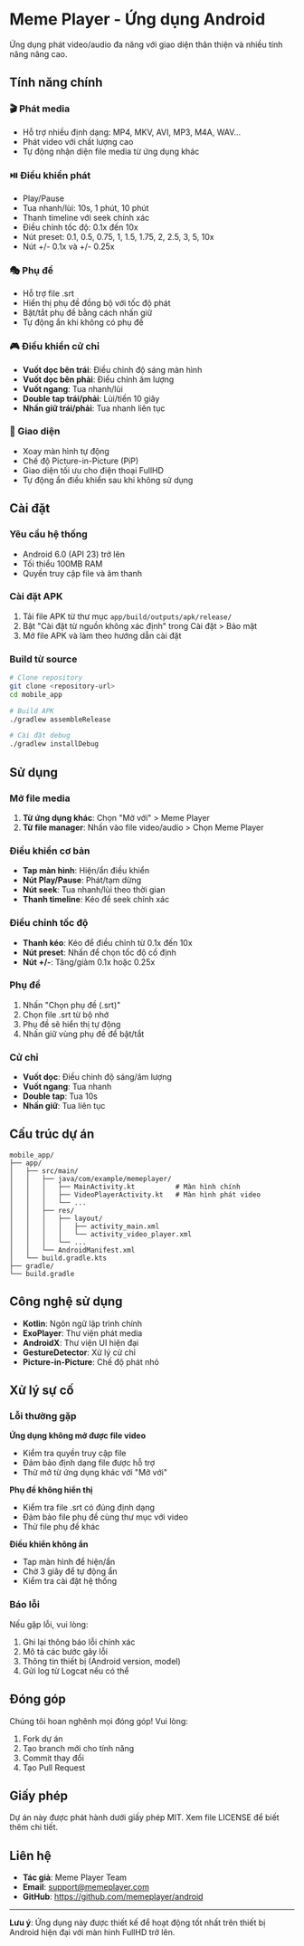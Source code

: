 # Meme Player - Ứng dụng Android

Ứng dụng phát video/audio đa năng với giao diện thân thiện và nhiều tính năng nâng cao.

## Tính năng chính

### 🎬 Phát media
- Hỗ trợ nhiều định dạng: MP4, MKV, AVI, MP3, M4A, WAV...
- Phát video với chất lượng cao
- Tự động nhận diện file media từ ứng dụng khác

### ⏯️ Điều khiển phát
- Play/Pause
- Tua nhanh/lùi: 10s, 1 phút, 10 phút
- Thanh timeline với seek chính xác
- Điều chỉnh tốc độ: 0.1x đến 10x
- Nút preset: 0.1, 0.5, 0.75, 1, 1.5, 1.75, 2, 2.5, 3, 5, 10x
- Nút +/- 0.1x và +/- 0.25x

### 🎭 Phụ đề
- Hỗ trợ file .srt
- Hiển thị phụ đề đồng bộ với tốc độ phát
- Bật/tắt phụ đề bằng cách nhấn giữ
- Tự động ẩn khi không có phụ đề

### 🎮 Điều khiển cử chỉ
- **Vuốt dọc bên trái**: Điều chỉnh độ sáng màn hình
- **Vuốt dọc bên phải**: Điều chỉnh âm lượng
- **Vuốt ngang**: Tua nhanh/lùi
- **Double tap trái/phải**: Lùi/tiến 10 giây
- **Nhấn giữ trái/phải**: Tua nhanh liên tục

### 🔄 Giao diện
- Xoay màn hình tự động
- Chế độ Picture-in-Picture (PiP)
- Giao diện tối ưu cho điện thoại FullHD
- Tự động ẩn điều khiển sau khi không sử dụng

## Cài đặt

### Yêu cầu hệ thống
- Android 6.0 (API 23) trở lên
- Tối thiểu 100MB RAM
- Quyền truy cập file và âm thanh

### Cài đặt APK
1. Tải file APK từ thư mục `app/build/outputs/apk/release/`
2. Bật "Cài đặt từ nguồn không xác định" trong Cài đặt > Bảo mật
3. Mở file APK và làm theo hướng dẫn cài đặt

### Build từ source
```bash
# Clone repository
git clone <repository-url>
cd mobile_app

# Build APK
./gradlew assembleRelease

# Cài đặt debug
./gradlew installDebug
```

## Sử dụng

### Mở file media
1. **Từ ứng dụng khác**: Chọn "Mở với" > Meme Player
2. **Từ file manager**: Nhấn vào file video/audio > Chọn Meme Player

### Điều khiển cơ bản
- **Tap màn hình**: Hiện/ẩn điều khiển
- **Nút Play/Pause**: Phát/tạm dừng
- **Nút seek**: Tua nhanh/lùi theo thời gian
- **Thanh timeline**: Kéo để seek chính xác

### Điều chỉnh tốc độ
- **Thanh kéo**: Kéo để điều chỉnh từ 0.1x đến 10x
- **Nút preset**: Nhấn để chọn tốc độ cố định
- **Nút +/-**: Tăng/giảm 0.1x hoặc 0.25x

### Phụ đề
1. Nhấn "Chọn phụ đề (.srt)"
2. Chọn file .srt từ bộ nhớ
3. Phụ đề sẽ hiển thị tự động
4. Nhấn giữ vùng phụ đề để bật/tắt

### Cử chỉ
- **Vuốt dọc**: Điều chỉnh độ sáng/âm lượng
- **Vuốt ngang**: Tua nhanh
- **Double tap**: Tua 10s
- **Nhấn giữ**: Tua liên tục

## Cấu trúc dự án

```
mobile_app/
├── app/
│   ├── src/main/
│   │   ├── java/com/example/memeplayer/
│   │   │   ├── MainActivity.kt          # Màn hình chính
│   │   │   ├── VideoPlayerActivity.kt   # Màn hình phát video
│   │   │   └── ...
│   │   ├── res/
│   │   │   ├── layout/
│   │   │   │   ├── activity_main.xml
│   │   │   │   └── activity_video_player.xml
│   │   │   └── ...
│   │   └── AndroidManifest.xml
│   └── build.gradle.kts
├── gradle/
└── build.gradle
```

## Công nghệ sử dụng

- **Kotlin**: Ngôn ngữ lập trình chính
- **ExoPlayer**: Thư viện phát media
- **AndroidX**: Thư viện UI hiện đại
- **GestureDetector**: Xử lý cử chỉ
- **Picture-in-Picture**: Chế độ phát nhỏ

## Xử lý sự cố

### Lỗi thường gặp

**Ứng dụng không mở được file video**
- Kiểm tra quyền truy cập file
- Đảm bảo định dạng file được hỗ trợ
- Thử mở từ ứng dụng khác với "Mở với"

**Phụ đề không hiển thị**
- Kiểm tra file .srt có đúng định dạng
- Đảm bảo file phụ đề cùng thư mục với video
- Thử file phụ đề khác

**Điều khiển không ẩn**
- Tap màn hình để hiện/ẩn
- Chờ 3 giây để tự động ẩn
- Kiểm tra cài đặt hệ thống

### Báo lỗi
Nếu gặp lỗi, vui lòng:
1. Ghi lại thông báo lỗi chính xác
2. Mô tả các bước gây lỗi
3. Thông tin thiết bị (Android version, model)
4. Gửi log từ Logcat nếu có thể

## Đóng góp

Chúng tôi hoan nghênh mọi đóng góp! Vui lòng:
1. Fork dự án
2. Tạo branch mới cho tính năng
3. Commit thay đổi
4. Tạo Pull Request

## Giấy phép

Dự án này được phát hành dưới giấy phép MIT. Xem file LICENSE để biết thêm chi tiết.

## Liên hệ

- **Tác giả**: Meme Player Team
- **Email**: support@memeplayer.com
- **GitHub**: https://github.com/memeplayer/android

---

**Lưu ý**: Ứng dụng này được thiết kế để hoạt động tốt nhất trên thiết bị Android hiện đại với màn hình FullHD trở lên.